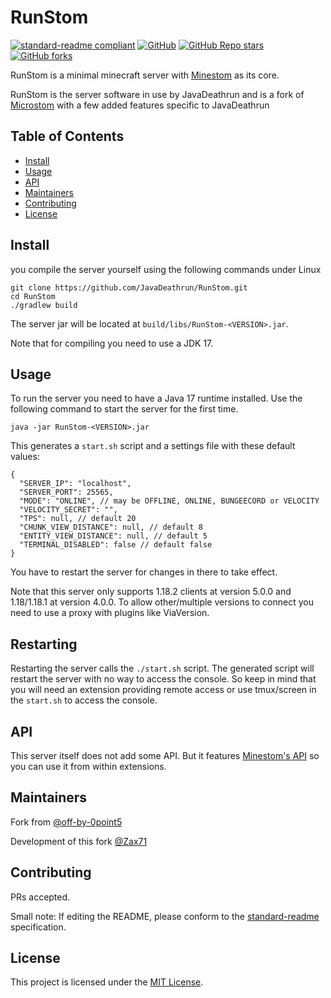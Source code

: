 # RunStom

[![standard-readme compliant](https://img.shields.io/badge/standard--readme-OK-green.svg?style=flat-square)](https://github.com/RichardLitt/standard-readme)
[![GitHub](https://img.shields.io/github/license/JavaDeathrun/RunStom?style=flat-square&color=b2204c)](https://github.com/JavaDeathrun/RunStom/blob/master/LICENSE)
[![GitHub Repo stars](https://img.shields.io/github/stars/JavaDeathrun/RunStom?style=flat-square)](https://github.com/JavaDeathrun/RunStom/stargazers)
[![GitHub forks](https://img.shields.io/github/forks/JavaDeathrun/RunStom?style=flat-square)](https://github.com/JavaDeathrun/RunStom/network/members)

RunStom is a minimal minecraft server with [Minestom](https://github.com/Minestom/Minestom) as its core.

RunStom is the server software in use by JavaDeathrun and is a fork of [Microstom](https://github.com/KlainStom/microstom) with a few added features specific to JavaDeathrun

## Table of Contents

- [Install](#install)
- [Usage](#usage)
- [API](#api)
- [Maintainers](#maintainers)
- [Contributing](#contributing)
- [License](#license)

## Install
you compile the server yourself using the following commands under Linux
```shell
git clone https://github.com/JavaDeathrun/RunStom.git
cd RunStom
./gradlew build
```
The server jar will be located at `build/libs/RunStom-<VERSION>.jar`.

Note that for compiling you need to use a JDK 17.

## Usage
To run the server you need to have a Java 17 runtime installed.
Use the following command to start the server for the first time.
```shell
java -jar RunStom-<VERSION>.jar
```
This generates a `start.sh` script and a settings file with these default values:
```json5
{
  "SERVER_IP": "localhost",
  "SERVER_PORT": 25565,
  "MODE": "ONLINE", // may be OFFLINE, ONLINE, BUNGEECORD or VELOCITY
  "VELOCITY_SECRET": "",
  "TPS": null, // default 20
  "CHUNK_VIEW_DISTANCE": null, // default 8
  "ENTITY_VIEW_DISTANCE": null, // default 5
  "TERMINAL_DISABLED": false // default false
}
```
You have to restart the server for changes in there to take effect.

Note that this server only supports 1.18.2 clients at version 5.0.0 and 1.18/1.18.1 at version 4.0.0. To allow other/multiple versions to connect you need to use a proxy with plugins like ViaVersion.

## Restarting
Restarting the server calls the `./start.sh` script.
The generated script will restart the server with no way to access the console.
So keep in mind that you will need an extension providing remote access or use tmux/screen in the `start.sh` to access the console.


## API
This server itself does not add some API. But it features [Minestom's API](https://github.com/Minestom/Minestom) so you can use it from within extensions.

## Maintainers

Fork from [@off-by-0point5](https://github.com/off-by-0point5)

Development of this fork [@Zax71](https://github.com/zax71)


## Contributing

PRs accepted.

Small note: If editing the README, please conform to the [standard-readme](https://github.com/RichardLitt/standard-readme) specification.

## License

This project is licensed under the [MIT License](LICENSE).
